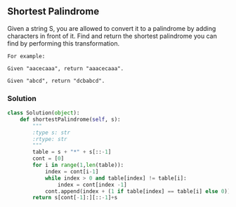 ## Shortest Palindrome

Given a string S, you are allowed to convert it to a palindrome by adding characters in front of it. Find and return the shortest palindrome you can find by performing this transformation.

```
For example:

Given "aacecaaa", return "aaacecaaa".

Given "abcd", return "dcbabcd".
```

### Solution

```python
class Solution(object):
    def shortestPalindrome(self, s):
        """
        :type s: str
        :rtype: str
        """
        table = s + "*" + s[::-1]
        cont = [0]
        for i in range(1,len(table)):
            index = cont[i-1]
            while index > 0 and table[index] != table[i]:
                index = cont[index -1]
            cont.append(index + (1 if table[index] == table[i] else 0))
        return s[cont[-1]:][::-1]+s
```
